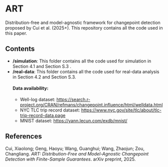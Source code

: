 # ART  
Distribution-free and model-agnostic framework for changepoint detection proposed by Cui et al. (2025+). This repository contains all the code used in this paper.

## Contents

- **/simulation**: This folder contains all the code used for simulation in Section 4.1 and Section S.3 .
- **/real-data**: This folder contains all the code used for real-data analysis in Section 4.2 and Section S.3.
  #### Data availability:
  - Well-log dataset: https://search.r-project.org/CRAN/refmans/changepoint.influence/html/welldata.html
  - NYC TLC trip record dataset: https://www.nyc.gov/site/tlc/about/tlc-trip-record-data.page
  - MNIST dataset: https://yann.lecun.com/exdb/mnist/
  
## References

Cui, Xiaolong; Geng, Haoyu; Wang, Guanghui; Wang, Zhaojun; Zou, Changliang. *ART: Distribution-Free and Model-Agnostic Changepoint Detection with Finite-Sample Guarantees*. arXiv preprint, 2025.
